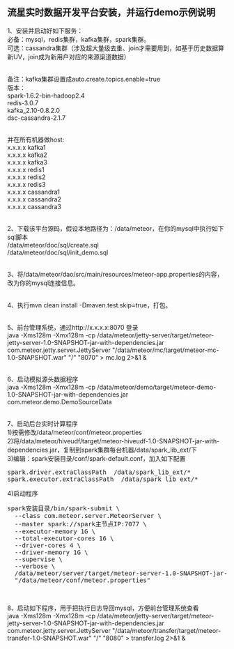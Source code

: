 流星实时数据开发平台安装，并运行demo示例说明
-------------

1、安装并启动好如下服务：<br />
必备：mysql，redis集群，kafka集群，spark集群。<br />
可选：cassandra集群（涉及超大量级去重、join才需要用到，如基于历史数据算新UV，join成为新用户对应的来源渠道数据）<br /><br />

备注：kafka集群设置成auto.create.topics.enable=true<br />
版本：<br />
spark-1.6.2-bin-hadoop2.4<br />
redis-3.0.7<br />
kafka_2.10-0.8.2.0<br />
dsc-cassandra-2.1.7<br /><br />

并在所有机器做host:<br />
x.x.x.x kafka1<br />
x.x.x.x kafka2<br />
x.x.x.x kafka3<br />
x.x.x.x redis1<br />
x.x.x.x redis2<br />
x.x.x.x redis3<br />
x.x.x.x cassandra1<br />
x.x.x.x cassandra2<br />
x.x.x.x cassandra3<br /><br />

2、下载该平台源码，假设本地路径为：/data/meteor，在你的mysql中执行如下sql脚本<br />
/data/meteor/doc/sql/create.sql<br />
/data/meteor/doc/sql/init_demo.sql<br /><br />

3、将/data/meteor/dao/src/main/resources/meteor-app.properties的内容，改为你的mysql连接信息。<br /><br />

4、执行mvn clean install -Dmaven.test.skip=true，打包。<br /><br />

5、前台管理系统，通过http://x.x.x.x:8070 登录<br />
java -Xms128m -Xmx128m -cp /data/meteor/jetty-server/target/meteor-jetty-server-1.0-SNAPSHOT-jar-with-dependencies.jar com.meteor.jetty.server.JettyServer "/data/meteor/mc/target/meteor-mc-1.0-SNAPSHOT.war" "/" "8070" > mc.log 2>&1 & <br /><br />

6、启动模拟源头数据程序<br />
java -Xms128m -Xmx128m -cp /data/meteor/demo/target/meteor-demo-1.0-SNAPSHOT-jar-with-dependencies.jar com.meteor.demo.DemoSourceData <br /><br />

7、启动后台实时计算程序<br />
1)按需修改/data/meteor/conf/meteor.properties<br />
2)将/data/meteor/hiveudf/target/meteor-hiveudf-1.0-SNAPSHOT-jar-with-dependencies.jar，复制到spark集群每台机器/data/spark_lib_ext/下<br />
3)编辑：spark安装目录/conf/spark-default.conf，加入如下配置<br />
<pre>
spark.driver.extraClassPath  /data/spark_lib_ext/*
spark.executor.extraClassPath  /data/spark_lib_ext/*
</pre>
4)启动程序
<pre>
spark安装目录/bin/spark-submit \
  --class com.meteor.server.MeteorServer \
  --master spark://spark主节点IP:7077 \
  --executor-memory 1G \
  --total-executor-cores 16 \
  --driver-cores 4 \
  --driver-memory 1G \
  --supervise \
  --verbose \
  /data/meteor/server/target/meteor-server-1.0-SNAPSHOT-jar-with-dependencies.jar \
  "/data/meteor/conf/meteor.properties"
</pre>
<br />

8、启动如下程序，用于把执行日志导回mysql，方便前台管理系统查看<br />
java -Xms128m -Xmx128m -cp /data/meteor/jetty-server/target/meteor-jetty-server-1.0-SNAPSHOT-jar-with-dependencies.jar com.meteor.jetty.server.JettyServer "/data/meteor/transfer/target/meteor-transfer-1.0-SNAPSHOT.war" "/" "8080" > transfer.log 2>&1 & <br /><br />










